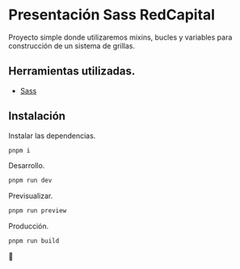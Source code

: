 # Presentación Sass RedCapital

Proyecto simple donde utilizaremos mixins, bucles y variables para construcción de un sistema de grillas.


## Herramientas utilizadas.

- [Sass](https://www.npmjs.com/package/sass)

## Instalación

Instalar las dependencias.

```sh
pnpm i
```

Desarrollo.
```sh
pnpm run dev
```

Previsualizar.
```sh
pnpm run preview
```

Producción.
```sh
pnpm run build
```

:call_me_hand:
